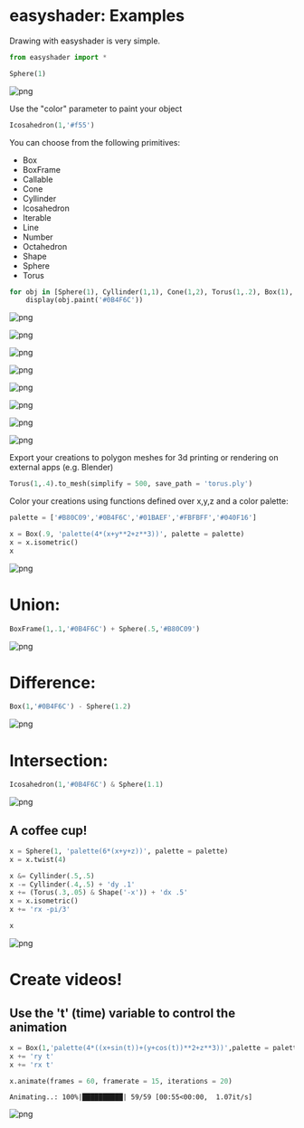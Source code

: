 # easyshader: Examples

Drawing with easyshader is very simple.


```python
from easyshader import *

Sphere(1)
```


    
![png](README_files/examples_2_0.png)
    


Use the "color" parameter to paint your object


```python
Icosahedron(1,'#f55')
```

You can choose from the following primitives:

- Box
- BoxFrame
- Callable
- Cone
- Cyllinder
- Icosahedron
- Iterable
- Line
- Number
- Octahedron
- Shape
- Sphere
- Torus


```python
for obj in [Sphere(1), Cyllinder(1,1), Cone(1,2), Torus(1,.2), Box(1), BoxFrame(1,.1), Icosahedron(1), Octahedron(1)]:
    display(obj.paint('#0B4F6C'))
```


    
![png](README_files/examples_6_0.png)
    



    
![png](README_files/examples_6_1.png)
    



    
![png](README_files/examples_6_2.png)
    



    
![png](README_files/examples_6_3.png)
    



    
![png](README_files/examples_6_4.png)
    



    
![png](README_files/examples_6_5.png)
    



    
![png](README_files/examples_6_6.png)
    



    
![png](README_files/examples_6_7.png)
    


Export your creations to polygon meshes for 3d printing or rendering on external apps (e.g. Blender)


```python
Torus(1,.4).to_mesh(simplify = 500, save_path = 'torus.ply')
```


Color your creations using functions defined over x,y,z and a color palette:


```python
palette = ['#B80C09','#0B4F6C','#01BAEF','#FBFBFF','#040F16']

x = Box(.9, 'palette(4*(x+y**2+z**3))', palette = palette)
x = x.isometric()
x
```


    
![png](README_files/examples_11_0.png)
    


# Union:


```python
BoxFrame(1,.1,'#0B4F6C') + Sphere(.5,'#B80C09')
```


    
![png](README_files/examples_13_0.png)
    


# Difference:


```python
Box(1,'#0B4F6C') - Sphere(1.2)
```


    
![png](README_files/examples_15_0.png)
    


# Intersection:


```python
Icosahedron(1,'#0B4F6C') & Sphere(1.1)
```


    
![png](README_files/examples_17_0.png)
    


## A coffee cup!


```python
x = Sphere(1, 'palette(6*(x+y+z))', palette = palette)
x = x.twist(4)

x &= Cyllinder(.5,.5)
x -= Cyllinder(.4,.5) + 'dy .1'
x += (Torus(.3,.05) & Shape('-x')) + 'dx .5'
x = x.isometric()
x += 'rx -pi/3'

x
```


    
![png](README_files/examples_19_0.png)
    


# Create videos!
## Use the 't' (time) variable to control the animation


```python
x = Box(1,'palette(4*((x+sin(t))+(y+cos(t))**2+z**3))',palette = palette)
x += 'ry t'
x += 'rx t'

x.animate(frames = 60, framerate = 15, iterations = 20)
```



    Animating..: 100%|██████████| 59/59 [00:55<00:00,  1.07it/s]





    
![png](README_files/examples_21_2.png)
    




```python

```
